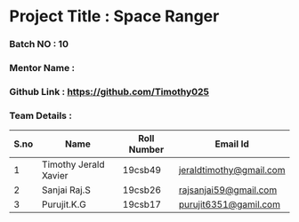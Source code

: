 # Project Title : Space Ranger
### Batch NO : 10
### Mentor Name :
### Github Link : https://github.com/Timothy025
### Team Details :
| S.no  | Name  | Roll Number  | Email Id  |
|-------|-------|--------------|-----------|
| 1  |Timothy Jerald Xavier   |19csb49   |jeraldtimothy@gmail.com |
|  2 |Sanjai Raj.S    |19csb26   |rajsanjai59@gmail.com |
| 3  |Purujit.K.G   |19csb17   |purujit6351@gamil.com   |
